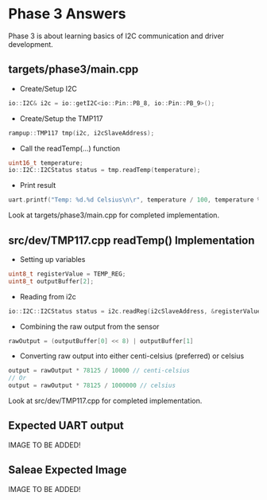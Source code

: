 # Phase 3 Answers
Phase 3 is about learning basics of I2C communication and driver development.

## targets/phase3/main.cpp
- Create/Setup I2C
```cpp
io::I2C& i2c = io::getI2C<io::Pin::PB_8, io::Pin::PB_9>();
```

- Create/Setup the TMP117
```cpp
rampup::TMP117 tmp(i2c, i2cSlaveAddress);
```

- Call the readTemp(...) function
```cpp
uint16_t temperature;
io::I2C::I2CStatus status = tmp.readTemp(temperature);
```

- Print result
```cpp
uart.printf("Temp: %d.%d Celsius\n\r", temperature / 100, temperature % 100);
```

Look at targets/phase3/main.cpp for completed implementation.

## src/dev/TMP117.cpp readTemp() Implementation

- Setting up variables
```cpp
uint8_t registerValue = TEMP_REG;
uint8_t outputBuffer[2];
```

- Reading from i2c
```cpp 
io::I2C::I2CStatus status = i2c.readReg(i2cSlaveAddress, &registerValue, 1, outputBuffer, 2);
``` 

- Combining the raw output from the sensor
```cpp
rawOutput = (outputBuffer[0] << 8) | outputBuffer[1]
```

- Converting raw output into either centi-celsius (preferred) or celsius
```cpp
output = rawOutput * 78125 / 10000 // centi-celsius
// Or
output = rawOutput * 78125 / 1000000 // celsius
```

Look at src/dev/TMP117.cpp for completed implementation.

## Expected UART output
IMAGE TO BE ADDED!

## Saleae Expected Image
IMAGE TO BE ADDED!